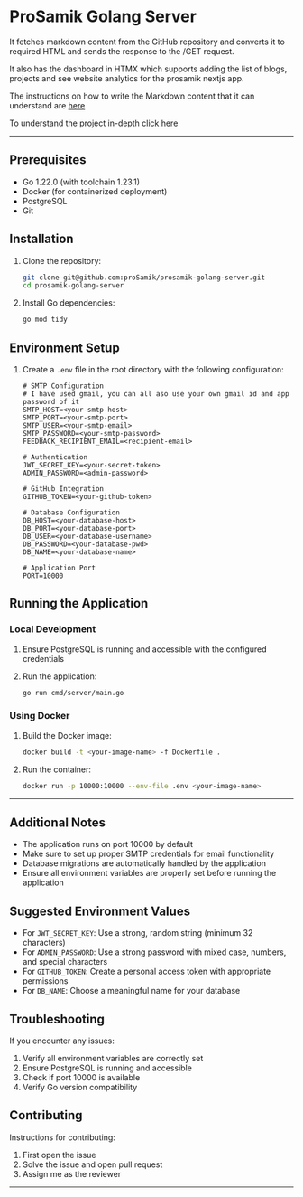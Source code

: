 # ProSamik Golang Server

It fetches markdown content from the GitHub repository
and converts it to required HTML and sends the response to the /GET request. 

It also has the dashboard in HTMX which supports adding the list of blogs,
projects and see website analytics for the prosamik nextjs app.

The instructions on how to write the Markdown content that it can understand are [here](https://github.com/proSamik/README-template)

To understand the project in-depth [click here]()

---

## Prerequisites

- Go 1.22.0 (with toolchain 1.23.1)
- Docker (for containerized deployment)
- PostgreSQL
- Git

## Installation

1. Clone the repository:
   ```bash
   git clone git@github.com:proSamik/prosamik-golang-server.git
   cd prosamik-golang-server
   ```

2. Install Go dependencies:
   ```bash
   go mod tidy
   ```

## Environment Setup

1. Create a `.env` file in the root directory with the following configuration:
   ```env
   # SMTP Configuration
   # I have used gmail, you can all aso use your own gmail id and app password of it
   SMTP_HOST=<your-smtp-host>
   SMTP_PORT=<your-smtp-port>
   SMTP_USER=<your-smtp-email>
   SMTP_PASSWORD=<your-smtp-password>
   FEEDBACK_RECIPIENT_EMAIL=<recipient-email>

   # Authentication
   JWT_SECRET_KEY=<your-secret-token>
   ADMIN_PASSWORD=<admin-password>

   # GitHub Integration
   GITHUB_TOKEN=<your-github-token>

   # Database Configuration
   DB_HOST=<your-database-host>
   DB_PORT=<your-database-port>
   DB_USER=<your-database-username>
   DB_PASSWORD=<your-database-pwd>
   DB_NAME=<your-database-name>

   # Application Port
   PORT=10000
   ```

## Running the Application

### Local Development

1. Ensure PostgreSQL is running and accessible with the configured credentials

2. Run the application:
   ```bash
   go run cmd/server/main.go
   ```

### Using Docker

1. Build the Docker image:
   ```bash
   docker build -t <your-image-name> -f Dockerfile .
   ```

2. Run the container:
   ```bash
   docker run -p 10000:10000 --env-file .env <your-image-name>
   ```
---

## Additional Notes

- The application runs on port 10000 by default
- Make sure to set up proper SMTP credentials for email functionality
- Database migrations are automatically handled by the application
- Ensure all environment variables are properly set before running the application

## Suggested Environment Values

- For `JWT_SECRET_KEY`: Use a strong, random string (minimum 32 characters)
- For `ADMIN_PASSWORD`: Use a strong password with mixed case, numbers, and special characters
- For `GITHUB_TOKEN`: Create a personal access token with appropriate permissions
- For `DB_NAME`: Choose a meaningful name for your database

## Troubleshooting

If you encounter any issues:

1. Verify all environment variables are correctly set
2. Ensure PostgreSQL is running and accessible
3. Check if port 10000 is available
4. Verify Go version compatibility

## Contributing

Instructions for contributing:

1. First open the issue
2. Solve the issue and open pull request
3. Assign me as the reviewer

----

